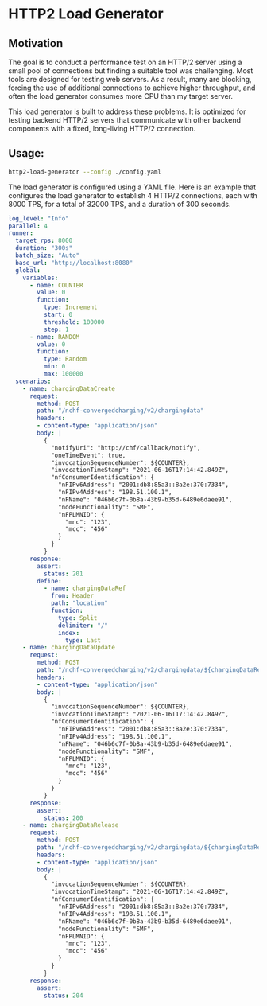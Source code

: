 # HTTP2 Load Generator

## Motivation
The goal is to conduct a performance test on an HTTP/2 server using a small pool of connections but finding a suitable tool was challenging. Most tools are designed for testing web servers. As a result, many are blocking, forcing the use of additional connections to achieve higher throughput, and often the load generator consumes more CPU than my target server. 

This load generator is built to address these problems. It is optimized for testing backend HTTP/2 servers that communicate with other backend components with a fixed, long-living HTTP/2 connection.

## Usage:

```bash
http2-load-generator --config ./config.yaml
```
The load generator is configured using a YAML file. Here is an example that configures the load generator to establish 4 HTTP/2 connections, each with 8000 TPS, for a total of 32000 TPS, and a duration of 300 seconds.

```yaml
log_level: "Info"
parallel: 4
runner:
  target_rps: 8000
  duration: "300s"
  batch_size: "Auto"
  base_url: "http://localhost:8080"
  global:
    variables:
      - name: COUNTER
        value: 0
        function:
          type: Increment
          start: 0
          threshold: 100000
          step: 1
      - name: RANDOM
        value: 0
        function:
          type: Random
          min: 0
          max: 100000
  scenarios:
    - name: chargingDataCreate
      request:
        method: POST
        path: "/nchf-convergedcharging/v2/chargingdata"
        headers: 
        - content-type: "application/json"
        body: |
          {
            "notifyUri": "http://chf/callback/notify",
            "oneTimeEvent": true,
            "invocationSequenceNumber": ${COUNTER},
            "invocationTimeStamp": "2021-06-16T17:14:42.849Z",
            "nfConsumerIdentification": {
              "nFIPv6Address": "2001:db8:85a3::8a2e:370:7334",
              "nFIPv4Address": "198.51.100.1",
              "nFName": "046b6c7f-0b8a-43b9-b35d-6489e6daee91",
              "nodeFunctionality": "SMF",
              "nFPLMNID": {
                "mnc": "123",
                "mcc": "456"
              }
            }
          }
      response:
        assert:
          status: 201
        define:
          - name: chargingDataRef
            from: Header
            path: "location"
            function: 
              type: Split
              delimiter: "/"
              index:
                type: Last
    - name: chargingDataUpdate
      request:
        method: POST
        path: "/nchf-convergedcharging/v2/chargingdata/${chargingDataRef}/update"
        headers: 
        - content-type: "application/json"
        body: |
          {
            "invocationSequenceNumber": ${COUNTER},
            "invocationTimeStamp": "2021-06-16T17:14:42.849Z",
            "nfConsumerIdentification": {
              "nFIPv6Address": "2001:db8:85a3::8a2e:370:7334",
              "nFIPv4Address": "198.51.100.1",
              "nFName": "046b6c7f-0b8a-43b9-b35d-6489e6daee91",
              "nodeFunctionality": "SMF",
              "nFPLMNID": {
                "mnc": "123",
                "mcc": "456"
              }
            }
          }
      response:
        assert:
          status: 200
    - name: chargingDataRelease
      request:
        method: POST
        path: "/nchf-convergedcharging/v2/chargingdata/${chargingDataRef}/release"
        headers: 
        - content-type: "application/json"
        body: |
          {
            "invocationSequenceNumber": ${COUNTER},
            "invocationTimeStamp": "2021-06-16T17:14:42.849Z",
            "nfConsumerIdentification": {
              "nFIPv6Address": "2001:db8:85a3::8a2e:370:7334",
              "nFIPv4Address": "198.51.100.1",
              "nFName": "046b6c7f-0b8a-43b9-b35d-6489e6daee91",
              "nodeFunctionality": "SMF",
              "nFPLMNID": {
                "mnc": "123",
                "mcc": "456"
              }
            }
          }
      response:
        assert:
          status: 204
```
